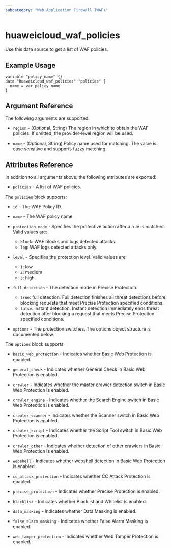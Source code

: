 ```yaml
---
subcategory: "Web Application Firewall (WAF)"
---
```


# huaweicloud_waf_policies

Use this data source to get a list of WAF policies.

## Example Usage

```hcl
variable "policy_name" {}
data "huaweicloud_waf_policies" "policies" {
  name = var.policy_name
}
```

## Argument Reference

The following arguments are supported:

* `region` - (Optional, String) The region in which to obtain the WAF policies. If omitted, the provider-level region
  will be used.

* `name` - (Optional, String) Policy name used for matching. The value is case sensitive and supports fuzzy matching.

## Attributes Reference

In addition to all arguments above, the following attributes are exported:

* `policies` - A list of WAF policies.

The `policies` block supports:

* `id` - The WAF Policy ID.

* `name` - The WAF policy name.

* `protection_mode` - Specifies the protective action after a rule is matched. Valid values are:
  + `block`: WAF blocks and logs detected attacks.
  + `log`: WAF logs detected attacks only.

* `level` - Specifies the protection level. Valid values are:
  + `1`: low
  + `2`: medium
  + `3`: high

* `full_detection` - The detection mode in Precise Protection.
  + `true`: full detection. Full detection finishes all threat detections before blocking requests that meet Precise
    Protection specified conditions.
  + `false`: instant detection. Instant detection immediately ends threat detection after blocking a request that
    meets Precise Protection specified conditions.

* `options` - The protection switches. The options object structure is documented below.

The `options` block supports:

* `basic_web_protection` - Indicates whether Basic Web Protection is enabled.

* `general_check` - Indicates whether General Check in Basic Web Protection is enabled.

* `crawler` - Indicates whether the master crawler detection switch in Basic Web Protection is enabled.

* `crawler_engine` - Indicates whether the Search Engine switch in Basic Web Protection is enabled.

* `crawler_scanner` - Indicates whether the Scanner switch in Basic Web Protection is enabled.

* `crawler_script` - Indicates whether the Script Tool switch in Basic Web Protection is enabled.

* `crawler_other` - Indicates whether detection of other crawlers in Basic Web Protection is enabled.

* `webshell` - Indicates whether webshell detection in Basic Web Protection is enabled.

* `cc_attack_protection` - Indicates whether CC Attack Protection is enabled.

* `precise_protection` - Indicates whether Precise Protection is enabled.

* `blacklist` - Indicates whether Blacklist and Whitelist is enabled.

* `data_masking` - Indicates whether Data Masking is enabled.

* `false_alarm_masking` - Indicates whether False Alarm Masking is enabled.

* `web_tamper_protection` - Indicates whether Web Tamper Protection is enabled.
